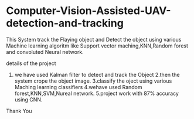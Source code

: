 # Computer-Vision-Assisted-UAV-detection-and-tracking
This System track the Flaying object and Detect the object using various Machine learning algoritm like Support vector maching,KNN,Random forest and convoluted Neural network.

details of the project
1. we have used Kalman filter to detect and  track the Object
2.then the system crope the object image.
3.classify the oject using various Maching learning classifiers
4.wehave used Random forest,KNN,SVM,Nureal network.
5.project work with 87% accuracy using CNN.

Thank You
